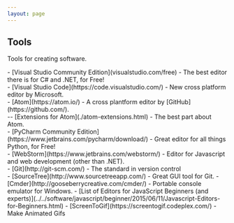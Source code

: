 ```yaml
---
layout: page
---
```

<h2>Tools</h2>
<p>Tools for creating software.</p>
- [Visual Studio Community Edition](visualstudio.com/free) - The best editor there is for C# and .NET, for Free!<br>
- [Visual Studio Code](https://code.visualstudio.com/) - New cross platform editor by Microsoft.<br>
- [Atom](https://atom.io/) - A cross plantform editor by [GitHub](https://github.com/).<br>
-- [Extensions for Atom](./atom-extensions.html) - The best part about Atom. <br>
- [PyCharm Community Edition](https://www.jetbrains.com/pycharm/download/) - Great editor for all things Python, for Free!<br>
- [WebStorm](https://www.jetbrains.com/webstorm/) - Editor for Javascript and web development (other than .NET).<br>
- [Git](http://git-scm.com/) - The standard in version control<br>
- [SourceTree](http://www.sourcetreeapp.com/) - Great GUI tool for Git.
- [Cmder](http://gooseberrycreative.com/cmder/) - Portable console emulator for Windows.
- [List of Editors for JavaScript Beginners (and experts)](../../software/javascript/beginner/2015/06/11/Javascript-Editors-for-Beginners.html)
- [ScreenToGif](https://screentogif.codeplex.com/) - Make Animated Gifs
